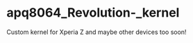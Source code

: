apq8064_Revolution-_kernel
==========================

Custom kernel for Xperia Z and maybe other devices too soon!